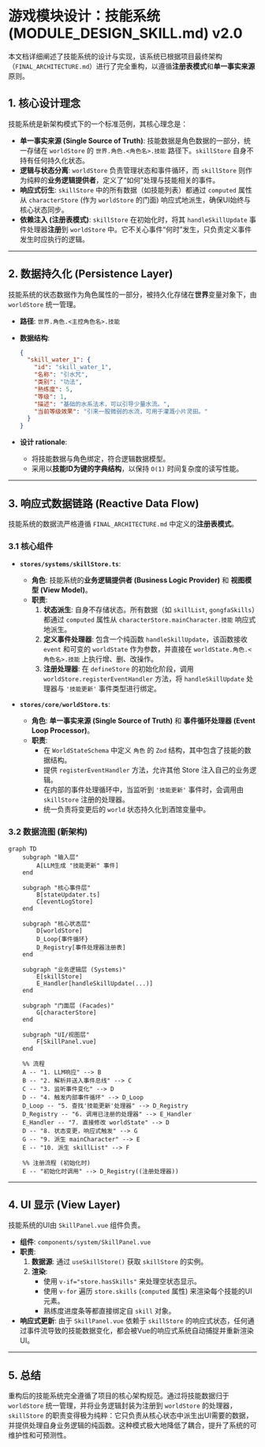 # 游戏模块设计：技能系统 (MODULE_DESIGN_SKILL.md) v2.0

本文档详细阐述了技能系统的设计与实现，该系统已根据项目最终架构（`FINAL_ARCHITECTURE.md`）进行了完全重构，以遵循**注册表模式**和**单一事实来源**原则。

## 1. 核心设计理念

技能系统是新架构模式下的一个标准范例，其核心理念是：

- **单一事实来源 (Single Source of Truth)**: 技能数据是角色数据的一部分，统一存储在 `worldStore` 的 `世界.角色.<角色名>.技能` 路径下。`skillStore` 自身不持有任何持久化状态。
- **逻辑与状态分离**: `worldStore` 负责管理状态和事件循环，而 `skillStore` 则作为纯粹的**业务逻辑提供者**，定义了“如何”处理与技能相关的事件。
- **响应式衍生**: `skillStore` 中的所有数据（如技能列表）都通过 `computed` 属性从 `characterStore` (作为 `worldStore` 的门面) 响应式地派生，确保UI始终与核心状态同步。
- **依赖注入 (注册表模式)**: `skillStore` 在初始化时，将其 `handleSkillUpdate` 事件处理器**注册**到 `worldStore` 中。它不关心事件“何时”发生，只负责定义事件发生时应执行的逻辑。

---

## 2. 数据持久化 (Persistence Layer)

技能系统的状态数据作为角色属性的一部分，被持久化存储在**世界**变量对象下，由 `worldStore` 统一管理。

- **路径**: `世界.角色.<主控角色名>.技能`
- **数据结构**:

  ```json
  {
    "skill_water_1": { 
      "id": "skill_water_1", 
      "名称": "引水咒", 
      "类别": "功法", 
      "熟练度": 5, 
      "等级": 1,
      "描述": "基础的水系法术，可以引导少量水流。",
      "当前等级效果": "引来一股微弱的水流，可用于灌溉小片灵田。"
    }
  }
  ```

- **设计 rationale**:
  - 将技能数据与角色绑定，符合逻辑数据模型。
  - 采用以**技能ID为键的字典结构**，以保持 `O(1)` 时间复杂度的读写性能。

---

## 3. 响应式数据链路 (Reactive Data Flow)

技能系统的数据流严格遵循 `FINAL_ARCHITECTURE.md` 中定义的**注册表模式**。

### 3.1 核心组件

- **`stores/systems/skillStore.ts`**:
  - **角色**: 技能系统的**业务逻辑提供者 (Business Logic Provider)** 和 **视图模型 (View Model)**。
  - **职责**:
    1. **状态派生**: 自身不存储状态。所有数据（如 `skillList`, `gongfaSkills`）都通过 `computed` 属性从 `characterStore.mainCharacter.技能` 响应式地派生。
    2. **定义事件处理器**: 包含一个纯函数 `handleSkillUpdate`，该函数接收 `event` 和可变的 `worldState` 作为参数，并直接在 `worldState.角色.<角色名>.技能` 上执行增、删、改操作。
    3. **注册处理器**: 在 `defineStore` 的初始化阶段，调用 `worldStore.registerEventHandler` 方法，将 `handleSkillUpdate` 处理器与 `'技能更新'` 事件类型进行绑定。

- **`stores/core/worldStore.ts`**:
  - **角色**: **单一事实来源 (Single Source of Truth)** 和 **事件循环处理器 (Event Loop Processor)**。
  - **职责**:
    - 在 `WorldStateSchema` 中定义 `角色` 的 `Zod` 结构，其中包含了技能的数据结构。
    - 提供 `registerEventHandler` 方法，允许其他 Store 注入自己的业务逻辑。
    - 在内部的事件处理循环中，当监听到 `'技能更新'` 事件时，会调用由 `skillStore` 注册的处理器。
    - 统一负责将变更后的 `world` 状态持久化到酒馆变量中。

### 3.2 数据流图 (新架构)

```mermaid
graph TD
    subgraph "输入层"
        A[LLM生成 "技能更新" 事件]
    end

    subgraph "核心事件层"
        B[stateUpdater.ts]
        C[eventLogStore]
    end

    subgraph "核心状态层"
        D[worldStore]
        D_Loop{事件循环}
        D_Registry[事件处理器注册表]
    end

    subgraph "业务逻辑层 (Systems)"
        E[skillStore]
        E_Handler[handleSkillUpdate(...)]
    end
    
    subgraph "门面层 (Facades)"
        G[characterStore]
    end

    subgraph "UI/视图层"
        F[SkillPanel.vue]
    end

    %% 流程
    A -- "1. LLM响应" --> B
    B -- "2. 解析并送入事件总线" --> C
    C -- "3. 监听事件变化" --> D
    D -- "4. 触发内部事件循环" --> D_Loop
    D_Loop -- "5. 查找'技能更新'处理器" --> D_Registry
    D_Registry -- "6. 调用已注册的处理器" --> E_Handler
    E_Handler -- "7. 直接修改 worldState" --> D
    D -- "8. 状态变更，响应式触发" --> G
    G -- "9. 派生 mainCharacter" --> E
    E -- "10. 派生 skillList" --> F

    %% 注册流程 (初始化时)
    E -- "初始化时调用" --> D_Registry((注册处理器))
```

---

## 4. UI 显示 (View Layer)

技能系统的UI由 `SkillPanel.vue` 组件负责。

- **组件**: `components/system/SkillPanel.vue`
- **职责**:
  1. **数据源**: 通过 `useSkillStore()` 获取 `skillStore` 的实例。
  2. **渲染**:
     - 使用 `v-if="store.hasSkills"` 来处理空状态显示。
     - 使用 `v-for` 遍历 `store.skills` (`computed` 属性) 来渲染每个技能的UI元素。
     - 熟练度进度条等都直接绑定自 `skill` 对象。
- **响应式更新**: 由于 `SkillPanel.vue` 依赖于 `skillStore` 的响应式状态，任何通过事件流导致的技能数据变化，都会被Vue的响应式系统自动捕捉并重新渲染UI。

---

## 5. 总结

重构后的技能系统完全遵循了项目的核心架构规范。通过将技能数据归于 `worldStore` 统一管理，并将业务逻辑封装为注册到 `worldStore` 的处理器，`skillStore` 的职责变得极为纯粹：它只负责从核心状态中派生出UI需要的数据，并提供处理自身业务逻辑的纯函数。这种模式极大地降低了耦合，提升了系统的可维护性和可预测性。

